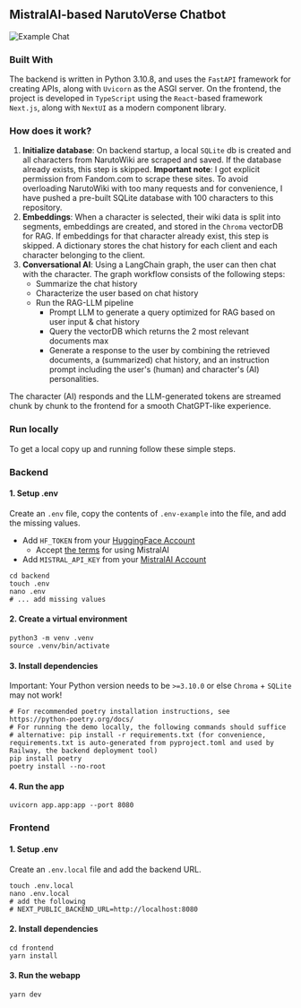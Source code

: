 ## MistralAI-based NarutoVerse Chatbot

![Example Chat](./public/example.gif)

### Built With

The backend is written in Python 3.10.8, and uses the `FastAPI` framework for creating APIs, along
with `Uvicorn` as the ASGI server. On the frontend, the project is developed in `TypeScript` using
the `React`-based framework `Next.js`, along with `NextUI` as a modern component library.

### How does it work?

1. **Initialize database**:
   On backend startup, a local `SQLite` db is created and all characters from NarutoWiki are scraped
   and saved. If the database already exists, this step is skipped.
   **Important note**: I got explicit permission from Fandom.com to scrape these sites. To avoid
   overloading NarutoWiki with too many requests and for convenience, I have pushed a pre-built
   SQLite database with 100 characters to this repository.
2. **Embeddings**:
   When a character is selected, their wiki data is split into segments, embeddings are created,
   and stored in the `Chroma` vectorDB for RAG. If embeddings for that character already exist,
   this step is skipped. A dictionary stores the chat history for each client and each character
   belonging to the client.
3. **Conversational AI**:
   Using a LangChain graph, the user can then chat with the character. The graph workflow
   consists of the following steps:
    - Summarize the chat history
    - Characterize the user based on chat history
    - Run the RAG-LLM pipeline
        - Prompt LLM to generate a query optimized for RAG based on user input & chat history
        - Query the vectorDB which returns the 2 most relevant documents max
        - Generate a response to the user by combining the retrieved documents, a (summarized) chat history, and an
          instruction prompt including the user's (human) and character's (AI) personalities.

The character (AI) responds and the LLM-generated tokens are streamed chunk
by chunk to the frontend for a smooth ChatGPT-like experience.

### Run locally

To get a local copy up and running follow these simple steps.

### Backend

#### 1. Setup .env

Create an `.env` file, copy the contents of `.env-example` into the file, and add the missing values.

- Add `HF_TOKEN` from your [HuggingFace Account](https://huggingface.co/settings/tokens)
    - Accept [the terms](https://huggingface.co/mistralai/Mixtral-8x7B-v0.1) for using MistralAI
- Add `MISTRAL_API_KEY` from your [MistralAI Account](https://console.mistral.ai/api-keys/)

```shell
cd backend
touch .env
nano .env 
# ... add missing values
```

#### 2. Create a virtual environment

```shell
python3 -m venv .venv 
source .venv/bin/activate
```

#### 3. Install dependencies

Important: Your Python version needs to be `>=3.10.0` or else `Chroma` + `SQLite` may not work!

```shell
# For recommended poetry installation instructions, see https://python-poetry.org/docs/
# For running the demo locally, the following commands should suffice
# alternative: pip install -r requirements.txt (for convenience, requirements.txt is auto-generated from pyproject.toml and used by Railway, the backend deployment tool)
pip install poetry
poetry install --no-root
```

#### 4. Run the app

```shell
uvicorn app.app:app --port 8080
```

### Frontend

#### 1. Setup .env

Create an `.env.local` file and add the backend URL.

```shell
touch .env.local
nano .env.local
# add the following
# NEXT_PUBLIC_BACKEND_URL=http://localhost:8080
```

#### 2. Install dependencies

```shell
cd frontend
yarn install
```

#### 3. Run the webapp

```shell
yarn dev
```
